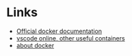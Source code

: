 # Links

* [Official docker documentation](https://docs.docker.com/manuals/)
* [vscode online, other useful containers](https://docs.linuxserver.io/general/container-execution/)
* [about docker](https://what.thedailywtf.com/topic/24854/docker-is-steaming-pile-of)
